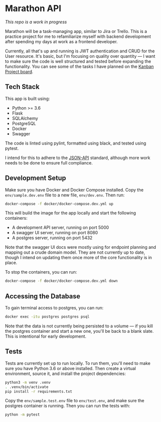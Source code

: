 # Marathon API

_This repo is a work in progress_

Marathon will be a task-managing app, similar to Jira or Trello. This is a practice project for me to refamiliarize myself with backend development after spending my days at work as a frontend developer.

Currently, all that's up and running is JWT authentication and CRUD for the User resource. It's basic, but I'm focusing on quality over quantity &mdash; I want to make sure the code is well structured and tested before expanding the functionality. You can see some of the tasks I have planned on the [Kanban Project board](https://github.com/dakotalillie/marathon-api/projects/1).

## Tech Stack

This app is built using:

-   Python >= 3.6
-   Flask
-   SQLAlchemy
-   PostgreSQL
-   Docker
-   Swagger

The code is linted using pylint, formatted using black, and tested using pytest.

I intend for this to adhere to the [JSON-API](https://jsonapi.org/) standard, although more work needs to be done to ensure full compliance.

## Development Setup

Make sure you have Docker and Docker Compose installed. Copy the `env/sample.dev.env` file to a new file, `env/dev.env`. Then run:

```bash
docker-compose -f docker/docker-compose.dev.yml up
```

This will build the image for the app locally and start the following containers:

-   A development API server, running on port 5000
-   A swagger UI server, running on port 8080
-   A postgres server, running on port 5432

Note that the swagger UI docs were mostly using for endpoint planning and mapping out a crude domain model. They are not currently up to date, though I intend on updating them once more of the core functionality is in place.

To stop the containers, you can run:

```bash
docker-compose -f docker/docker-compose.dev.yml down
```

## Accessing the Database

To gain terminal access to postgres, you can run:

```bash
docker exec -itu postgres postgres psql
```

Note that the data is not currently being persisted to a volume &mdash; if you kill the postgres container and start a new one, you'll be back to a blank slate. This is intentional for early development.

## Tests

Tests are currently set up to run locally. To run them, you'll need to make sure you have Python 3.6 or above installed. Then create a virtual environment, source it, and install the project dependencies:

```bash
python3 -m venv .venv
. .venv/bin/activate
pip install -r requirements.txt
```

Copy the `env/sample.test.env` file to `env/test.env`, and make sure the postgres container is running. Then you can run the tests with:

```bash
python -m pytest
```
